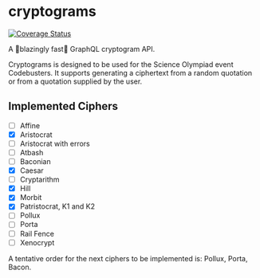 # cryptograms

[![Coverage Status](https://coveralls.io/repos/github/jonathan-d-zhang/cryptograms/badge.svg?branch=master)](https://coveralls.io/github/jonathan-d-zhang/cryptograms?branch=master)

A 🚀blazingly fast🚀 GraphQL cryptogram API.

Cryptograms is designed to be used for the Science Olympiad event Codebusters. It supports generating a ciphertext from a random quotation or from a quotation supplied by the user.

## Implemented Ciphers
- [ ] Affine
- [x] Aristocrat
- [ ] Aristocrat with errors
- [ ] Atbash
- [ ] Baconian
- [x] Caesar
- [ ] Cryptarithm
- [x] Hill
- [x] Morbit
- [x] Patristocrat, K1 and K2
- [ ] Pollux
- [ ] Porta
- [ ] Rail Fence
- [ ] Xenocrypt

A tentative order for the next ciphers to be implemented is: Pollux, Porta, Bacon.
